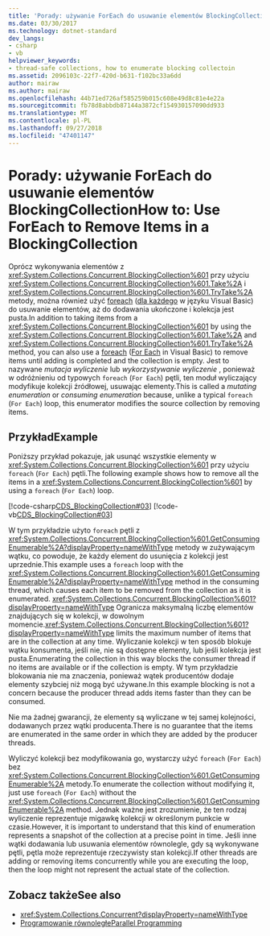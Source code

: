 ```yaml
---
title: 'Porady: używanie ForEach do usuwanie elementów BlockingCollection'
ms.date: 03/30/2017
ms.technology: dotnet-standard
dev_langs:
- csharp
- vb
helpviewer_keywords:
- thread-safe collections, how to enumerate blocking collectoin
ms.assetid: 2096103c-22f7-420d-b631-f102bc33a6dd
author: mairaw
ms.author: mairaw
ms.openlocfilehash: 44b71ed726af585259b015c608e49d8c81e4e22a
ms.sourcegitcommit: fb78d8abbdb87144a3872cf154930157090dd933
ms.translationtype: MT
ms.contentlocale: pl-PL
ms.lasthandoff: 09/27/2018
ms.locfileid: "47401147"
---
```

# <a name="how-to-use-foreach-to-remove-items-in-a-blockingcollection"></a><span data-ttu-id="6f47e-102">Porady: używanie ForEach do usuwanie elementów BlockingCollection</span><span class="sxs-lookup"><span data-stu-id="6f47e-102">How to: Use ForEach to Remove Items in a BlockingCollection</span></span>
<span data-ttu-id="6f47e-103">Oprócz wykonywania elementów z <xref:System.Collections.Concurrent.BlockingCollection%601> przy użyciu <xref:System.Collections.Concurrent.BlockingCollection%601.Take%2A> i <xref:System.Collections.Concurrent.BlockingCollection%601.TryTake%2A> metody, można również użyć [foreach](~/docs/csharp/language-reference/keywords/foreach-in.md) ([dla każdego](~/docs/visual-basic/language-reference/statements/for-each-next-statement.md) w języku Visual Basic) do usuwanie elementów, aż do dodawania ukończone i kolekcja jest pusta.</span><span class="sxs-lookup"><span data-stu-id="6f47e-103">In addition to taking items from a <xref:System.Collections.Concurrent.BlockingCollection%601> by using the <xref:System.Collections.Concurrent.BlockingCollection%601.Take%2A> and <xref:System.Collections.Concurrent.BlockingCollection%601.TryTake%2A> method, you can also use a [foreach](~/docs/csharp/language-reference/keywords/foreach-in.md) ([For Each](~/docs/visual-basic/language-reference/statements/for-each-next-statement.md) in Visual Basic) to remove items until adding is completed and the collection is empty.</span></span> <span data-ttu-id="6f47e-104">Jest to nazywane *mutacja wyliczenie* lub *wykorzystywanie wyliczenie* , ponieważ w odróżnieniu od typowych `foreach` (`For Each`) pętli, ten moduł wyliczający modyfikuje kolekcji źródłowej, usuwając elementy.</span><span class="sxs-lookup"><span data-stu-id="6f47e-104">This is called a *mutating enumeration* or *consuming enumeration* because, unlike a typical `foreach` (`For Each`) loop, this enumerator modifies the source collection by removing items.</span></span>  
  
## <a name="example"></a><span data-ttu-id="6f47e-105">Przykład</span><span class="sxs-lookup"><span data-stu-id="6f47e-105">Example</span></span>  
 <span data-ttu-id="6f47e-106">Poniższy przykład pokazuje, jak usunąć wszystkie elementy w <xref:System.Collections.Concurrent.BlockingCollection%601> przy użyciu `foreach` (`For Each`) pętli.</span><span class="sxs-lookup"><span data-stu-id="6f47e-106">The following example shows how to remove all the items in a <xref:System.Collections.Concurrent.BlockingCollection%601> by using a `foreach` (`For Each`) loop.</span></span>  
  
 [!code-csharp[CDS_BlockingCollection#03](../../../../samples/snippets/csharp/VS_Snippets_Misc/cds_blockingcollection/cs/example03.cs#03)]
 [!code-vb[CDS_BlockingCollection#03](../../../../samples/snippets/visualbasic/VS_Snippets_Misc/cds_blockingcollection/vb/enumeratebc.vb#03)]  
  
 <span data-ttu-id="6f47e-107">W tym przykładzie użyto `foreach` pętli z <xref:System.Collections.Concurrent.BlockingCollection%601.GetConsumingEnumerable%2A?displayProperty=nameWithType> metody w zużywającym wątku, co powoduje, że każdy element do usunięcia z kolekcji jest uprzednie.</span><span class="sxs-lookup"><span data-stu-id="6f47e-107">This example uses a `foreach` loop with the <xref:System.Collections.Concurrent.BlockingCollection%601.GetConsumingEnumerable%2A?displayProperty=nameWithType> method in the consuming thread, which causes each item to be removed from the collection as it is enumerated.</span></span> <span data-ttu-id="6f47e-108"><xref:System.Collections.Concurrent.BlockingCollection%601?displayProperty=nameWithType> Ogranicza maksymalną liczbę elementów znajdujących się w kolekcji, w dowolnym momencie.</span><span class="sxs-lookup"><span data-stu-id="6f47e-108"><xref:System.Collections.Concurrent.BlockingCollection%601?displayProperty=nameWithType> limits the maximum number of items that are in the collection at any time.</span></span> <span data-ttu-id="6f47e-109">Wyliczanie kolekcji w ten sposób blokuje wątku konsumenta, jeśli nie, nie są dostępne elementy, lub jeśli kolekcja jest pusta.</span><span class="sxs-lookup"><span data-stu-id="6f47e-109">Enumerating the collection in this way blocks the consumer thread if no items are available or if the collection is empty.</span></span> <span data-ttu-id="6f47e-110">W tym przykładzie blokowania nie ma znaczenia, ponieważ wątek producentów dodaje elementy szybciej niż mogą być używane.</span><span class="sxs-lookup"><span data-stu-id="6f47e-110">In this example blocking is not a concern because the producer thread adds items faster than they can be consumed.</span></span>  
  
 <span data-ttu-id="6f47e-111">Nie ma żadnej gwarancji, że elementy są wyliczane w tej samej kolejności, dodawanych przez wątki producenta.</span><span class="sxs-lookup"><span data-stu-id="6f47e-111">There is no guarantee that the items are enumerated in the same order in which they are added by the producer threads.</span></span>  
  
 <span data-ttu-id="6f47e-112">Wyliczyć kolekcji bez modyfikowania go, wystarczy użyć `foreach` (`For Each`) bez <xref:System.Collections.Concurrent.BlockingCollection%601.GetConsumingEnumerable%2A> metody.</span><span class="sxs-lookup"><span data-stu-id="6f47e-112">To enumerate the collection without modifying it, just use `foreach` (`For Each`) without the <xref:System.Collections.Concurrent.BlockingCollection%601.GetConsumingEnumerable%2A> method.</span></span> <span data-ttu-id="6f47e-113">Jednak ważne jest zrozumienie, że ten rodzaj wyliczenie reprezentuje migawkę kolekcji w określonym punkcie w czasie.</span><span class="sxs-lookup"><span data-stu-id="6f47e-113">However, it is important to understand that this kind of enumeration represents a snapshot of the collection at a precise point in time.</span></span> <span data-ttu-id="6f47e-114">Jeśli inne wątki dodawania lub usuwania elementów równolegle, gdy są wykonywane pętli, pętla może reprezentuje rzeczywisty stan kolekcji.</span><span class="sxs-lookup"><span data-stu-id="6f47e-114">If other threads are adding or removing items concurrently while you are executing the loop, then the loop might not represent the actual state of the collection.</span></span>  
  
## <a name="see-also"></a><span data-ttu-id="6f47e-115">Zobacz także</span><span class="sxs-lookup"><span data-stu-id="6f47e-115">See also</span></span>

- <xref:System.Collections.Concurrent?displayProperty=nameWithType>  
- [<span data-ttu-id="6f47e-116">Programowanie równoległe</span><span class="sxs-lookup"><span data-stu-id="6f47e-116">Parallel Programming</span></span>](../../../../docs/standard/parallel-programming/index.md)
